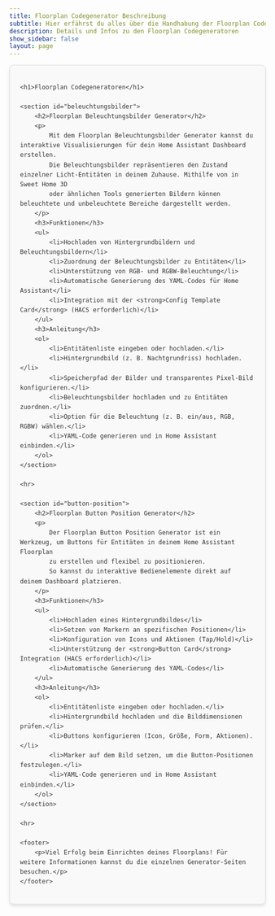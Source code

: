 ```yaml
---
title: Floorplan Codegenerator Beschreibung
subtitle: Hier erfährst du alles über die Handhabung der Floorplan Codegeneratoren
description: Details und Infos zu den Floorplan Codegeneratoren
show_sidebar: false
layout: page
---
```


<style>
    .floorplan-description {
        font-family: Arial, sans-serif;
        line-height: 1.6;
        color: #333;
        margin: 0 auto;
        padding: 20px;
        background-color: #f9f9f9;
        border: 1px solid #ddd;
        border-radius: 8px;
        box-shadow: 0 4px 6px rgba(0, 0, 0, 0.1);
    }

    .floorplan-description h1 {
        text-align: center;
        color: #007BFF;
        font-size: 2.5em;
        margin-bottom: 20px;
    }

    .floorplan-description h2 {
        color: #0056b3;
        border-bottom: 2px solid #0056b3;
        padding-bottom: 5px;
        margin-top: 40px;
        margin-bottom: 20px;
        font-size: 1.8em;
    }

    .floorplan-description p {
        margin-bottom: 15px;
        font-size: 1.1em;
    }

    .floorplan-description ul {
        margin: 15px 0;
        padding-left: 20px;
        list-style-type: disc;
    }

    .floorplan-description ul li {
        margin-bottom: 10px;
    }

    .floorplan-description ol {
        margin: 15px 0;
        padding-left: 20px;
        list-style-type: decimal;
    }

    .floorplan-description ol li {
        margin-bottom: 10px;
    }

    .floorplan-description hr {
        border: none;
        border-top: 2px solid #ddd;
        margin: 30px 0;
    }

    .floorplan-description footer {
        text-align: center;
        font-size: 1em;
        color: #666;
        margin-top: 40px;
    }
</style>

<div class="floorplan-description">

    <h1>Floorplan Codegeneratoren</h1>

    <section id="beleuchtungsbilder">
        <h2>Floorplan Beleuchtungsbilder Generator</h2>
        <p>
            Mit dem Floorplan Beleuchtungsbilder Generator kannst du interaktive Visualisierungen für dein Home Assistant Dashboard erstellen.
            Die Beleuchtungsbilder repräsentieren den Zustand einzelner Licht-Entitäten in deinem Zuhause. Mithilfe von in Sweet Home 3D
            oder ähnlichen Tools generierten Bildern können beleuchtete und unbeleuchtete Bereiche dargestellt werden.
        </p>
        <h3>Funktionen</h3>
        <ul>
            <li>Hochladen von Hintergrundbildern und Beleuchtungsbildern</li>
            <li>Zuordnung der Beleuchtungsbilder zu Entitäten</li>
            <li>Unterstützung von RGB- und RGBW-Beleuchtung</li>
            <li>Automatische Generierung des YAML-Codes für Home Assistant</li>
            <li>Integration mit der <strong>Config Template Card</strong> (HACS erforderlich)</li>
        </ul>
        <h3>Anleitung</h3>
        <ol>
            <li>Entitätenliste eingeben oder hochladen.</li>
            <li>Hintergrundbild (z. B. Nachtgrundriss) hochladen.</li>
            <li>Speicherpfad der Bilder und transparentes Pixel-Bild konfigurieren.</li>
            <li>Beleuchtungsbilder hochladen und zu Entitäten zuordnen.</li>
            <li>Option für die Beleuchtung (z. B. ein/aus, RGB, RGBW) wählen.</li>
            <li>YAML-Code generieren und in Home Assistant einbinden.</li>
        </ol>
    </section>

    <hr>

    <section id="button-position">
        <h2>Floorplan Button Position Generator</h2>
        <p>
            Der Floorplan Button Position Generator ist ein Werkzeug, um Buttons für Entitäten in deinem Home Assistant Floorplan 
            zu erstellen und flexibel zu positionieren. 
            So kannst du interaktive Bedienelemente direkt auf deinem Dashboard platzieren.
        </p>
        <h3>Funktionen</h3>
        <ul>
            <li>Hochladen eines Hintergrundbildes</li>
            <li>Setzen von Markern an spezifischen Positionen</li>
            <li>Konfiguration von Icons und Aktionen (Tap/Hold)</li>
            <li>Unterstützung der <strong>Button Card</strong> Integration (HACS erforderlich)</li>
            <li>Automatische Generierung des YAML-Codes</li>
        </ul>
        <h3>Anleitung</h3>
        <ol>
            <li>Entitätenliste eingeben oder hochladen.</li>
            <li>Hintergrundbild hochladen und die Bilddimensionen prüfen.</li>
            <li>Buttons konfigurieren (Icon, Größe, Form, Aktionen).</li>
            <li>Marker auf dem Bild setzen, um die Button-Positionen festzulegen.</li>
            <li>YAML-Code generieren und in Home Assistant einbinden.</li>
        </ol>
    </section>

    <hr>

    <footer>
        <p>Viel Erfolg beim Einrichten deines Floorplans! Für weitere Informationen kannst du die einzelnen Generator-Seiten besuchen.</p>
    </footer>

</div>
